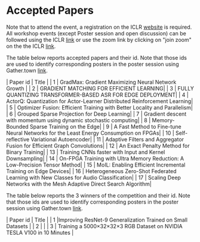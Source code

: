 
# Accepted Papers

Note that to attend the event, a registration on the ICLR [website](https://iclr.cc/) is required. All workshop events (except Poster session and open discussion) can be followed using the ICLR [link](https://iclr.cc/virtual/2021/workshop/2136) or use the zoom link by clicking on "join zoom" on the the ICLR [link](https://iclr.cc/virtual/2021/workshop/2136).

The table below reports accepted papers and their id. Note that those ids are used to identify corresponding posters in the poster session using Gather.town [link](https://eventhosts.gather.town/app/8GTU1Np5og1tJ0ab/Poster%20Session).  


| Paper id                                         | Title                  |
|        1 | GradMax: Gradient Maximizing Neural Network Growth  |
|        2 | GRADIENT MATCHING FOR EFFICIENT LEARNING|
|        3 | FULLY QUANTIZING TRANSFORMER-BASED ASR FOR EDGE DEPLOYMENT|
|        4 | ActorQ: Quantization for Actor-Learner Distributed Reinforcement Learning|
|        5 | Optimizer Fusion: Efficient Training with Better Locality and Parallelism|
|        6 | Grouped Sparse Projection for Deep Learning|
|        7 | Gradient descent with momentum using dynamic stochastic computing|
|        8 | Memory-Bounded Sparse Training on the Edge|
|        9 | A Fast Method to Fine-tune Neural Networks for the Least Energy Consumption on FPGAs|
|        10 | Self-reflective Variational Autoencoder|
|        11 | Adaptive Filters and Aggregator Fusion for Efficient Graph Convolutions|
|        12 | An Exact Penalty Method for Binary Training|
|        13 | Training CNNs faster with Input and Kernel Downsampling|
|        14 | On-FPGA Training with Ultra Memory Reduction: A Low-Precision Tensor Method|
|        15 | MoIL: Enabling Efficient Incremental Training on Edge Devices|
|        16 | Heterogeneous Zero-Shot Federated Learning with New Classes for Audio Classification|
|        17 | Scaling Deep Networks with the Mesh Adaptive Direct Search Algorithm|


 
The table below reports the 3 winners of the competition and their id. Note that those ids are used to identify corresponding posters in the poster session using Gather.town [link](https://eventhosts.gather.town/app/8GTU1Np5og1tJ0ab/Poster%20Session).

| Paper id                                         | Title                  |
|        1 |Improving ResNet-9 Generalization Trained on Small Datasets |
|        2 | |
|        3 | Training a 5000×32×32×3 RGB Dataset on NVIDIA TESLA V100 in 10 Minutes |
